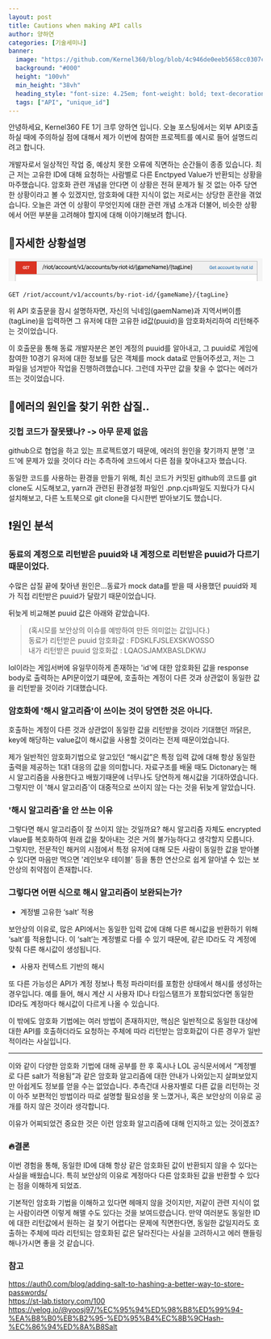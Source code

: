 ```yaml
---
layout: post
title: Cautions when making API calls
author: 양하연
categories: [기술세미나]
banner:
  image: "https://github.com/Kernel360/blog/blob/4c946de0eeb5658cc0307cb1a61e98f51bfeba60/assets/images/post/2023-11-05.webp"
  background: "#000"
  height: "100vh"
  min_height: "38vh"
  heading_style: "font-size: 4.25em; font-weight: bold; text-decoration: underline"
  tags: ["API", "unique_id"]
---
```


안녕하세요, Kernel360 FE 1기 크루 양하연 입니다. 오늘 포스팅에서는 외부 API호출하실 때에 주의하실 점에 대해서 제가 이번에 참여한 프로젝트를 예시로 들어 설명드리려고 합니다.

개발자로서 일상적인 작업 중, 예상치 못한 오류에 직면하는 순간들이 종종 있습니다. 최근 저는 고유한 ID에 대해 요청하는 사람별로 다른
Enctpyed Value가 반환되는 상황을 마주했습니다. 암호화 관련 개념을 안다면 이 상황은 전혀 문제가 될 것 없는 아주 당연한 상황이라고 볼 수 있겠지만, 암호화에 대한 지식이 없는 저로서는 상당한 혼란을 겪었습니다. 오늘은 과연 이 상황이 무엇인지에 대한 관련 개념 소개과 더불어, 비슷한 상황에서 어떤 부분을 고려해야 할지에 대해 이야기해보려 합니다.

## 📣자세한 상황설명

![alt text](image.png)

`GET /riot/account/v1/accounts/by-riot-id/{gameName}/{tagLine}`

위 API 호출문을 잠시 설명하자면, 자신의 닉네임(gaemName)과 지역서버이름(tagLine)을 입력하면 그 유저에 대한 고유한 id값(puuid)을 암호화처리하여 리턴해주는 것이었습니다.

이 호출문을 통해 동료 개발자분은 본인 계정의 puuid를 알아내고, 그 puuid로 게임에 참여한 10경기 유저에 대한 정보를 담은 객체를 mock data로 만들어주셨고, 저는 그 파일을 넘겨받아 작업을 진행하려했습니다.
그런데 자꾸만 값을 찾을 수 없다는 에러가 뜨는 것이었습니다.

## 🤔에러의 원인을 찾기 위한 삽질..

### 깃헙 코드가 잘못됐나? -> 아무 문제 없음

github으로 협업을 하고 있는 프로젝트였기 때문에,
에러의 원인을 찾기까지 분명 '코드'에 문제가 있을 것이다 라는 추측하에 코드에서 다른 점을 찾아내고자 했습니다.

동일한 코드를 사용하는 환경을 만들기 위해,
최신 코드가 커밋된 github의 코드를 git clone도 시도해보고, yarn과 관련된 환경설정 파일인 .pnp.cjs파일도 지웠다가 다시 설치해보고, 다른 노트북으로 git clone을 다시한번 받아보기도 했습니다.

## ❗️원인 분석

### 동료의 계정으로 리턴받은 puuid와 내 계정으로 리턴받은 puuid가 다르기 때문이었다.

수많은 삽질 끝에 찾아낸 원인은...동료가 mock data를 받을 때 사용했던 puuid와 제가 직접 리턴받은 puuid가 달랐기 때문이었습니다.

뒤늦게 비교해본 puuid 값은 아래와 같았습니다.<br/>

> (혹시모를 보안상의 이슈를 예방하여 만든 의미없는 값입니다.) <br/>
> 동료가 리턴받은 puuid 암호화값 : FDSKLFJSLEXSKWOSSO <br/>
> 내가 리턴받은 puuid 암호화값 : LQAOSJAMXBASLDKWJ <br/>

lol이라는 게임서버에 유일무이하게 존재하는 'id'에 대한 암호화된 값을 response body로 출력하는 API문이었기 떄문에, 호출하는 계정이 다른 것과 상관없이 동일한 값을 리턴받을 것이라 기대했습니다.

### 암호화에 '해시 알고리즘'이 쓰이는 것이 당연한 것은 아니다.

호출하는 계정이 다른 것과 상관없이 동일한 값을 리턴받을 것이라 기대했던 까닭은, key에 해당하는 value값이 해시값을 사용할 것이라는 전제 때문이었습니다.

제가 일반적인 암호화기법으로 알고있던 “해시값”은 특정 입력 값에 대해 항상 동일한 출력을 제공하는 1대1 대응의 값을 의미합니다. 자료구조를 배울 때도 Dictonary는 해시 알고리즘을 사용한다고 배웠기때문에 너무나도 당연하게 해시값을 기대하였습니다. 그렇지만 이 '해시 알고리즘'이 대중적으로 쓰이지 않는 다는 것을 뒤늦게 알았습니다.

### '해시 알고리즘'을 안 쓰는 이유

그렇다면 해시 알고리즘이 잘 쓰이지 않는 것일까요? 해시 알고리즘 자체도 encrypted vlaue를 복호화하여 원래 값을 찾아내는 것은 거의 불가능하다고 생각할지 모릅니다. 그렇지만,
전문적인 해커의 시점에서 특정 유저에 대해 모든 사람이 동일한 값을 받아볼 수 있다면 마음만 먹으면 '레인보우 테이블' 등을 통한 연산으로 쉽게 알아낼 수 있는 보안상의 취약점이 존재합니다.

### 그렇다면 어떤 식으로 해시 알고리즘이 보완되는가?

- 계정별 고유한 ‘salt’ 적용

보안상의 이유로, 많은 API에서는 동일한 입력 값에 대해 다른 해시값을 반환하기 위해 ‘salt’를 적용합니다. 이 ‘salt’는 계정별로 다를 수 있기 때문에, 같은 ID라도 각 계정에 맞춰 다른 해시값이 생성됩니다.

- 사용자 컨텍스트 기반의 해시

또 다른 가능성은 API가 계정 정보나 특정 파라미터를 포함한 상태에서 해시를 생성하는 경우입니다. 예를 들어, 해시 계산 시 사용자 ID나 타임스탬프가 포함되었다면 동일한 ID라도 계정마다 해시값이 다르게 나올 수 있습니다.

이 밖에도 암호화 기법에는 여러 방법이 존재하지만, 핵심은 일반적으로 동일한 대상에 대한 API를 호출하더라도 요청하는 주체에 따라 리턴받는 암호화값이 다른 경우가 일반적이라는 사실입니다.

---

이와 같이 다양한 암호화 기법에 대해 공부를 한 후 혹시나 LOL 공식문서에서 “계정별로 다른 salt가 적용됨”과 같은 암호화 알고리즘에 대한 안내가 나와있는지 살펴보았지만 아쉽게도 정보를 얻을 수는 없었습니다. 추측건대 사용자별로 다른 값을 리턴하는 것이 아주 보편적인 방법이라 따로 설명할 필요성을 못 느꼈거나, 혹은 보안상의 이유로 공개를 하지 않은 것이라 생각합니다.

이유가 어찌되었건 중요한 것은 이런 암호화 알고리즘에 대해 인지하고 있는 것이겠죠?

### 🔥결론

이번 경험을 통해, 동일한 ID에 대해 항상 같은 암호화된 값이 반환되지 않을 수 있다는 사실을 배웠습니다. 특히 보안상의 이유로 계정마다 다른 암호화된 값을 반환할 수 있다는 점을 이해하게 되었죠.

기본적인 암호화 기법을 이해하고 있다면 헤매지 않을 것이지만, 저같이 관련 지식이 없는 사람이라면 이렇게 해맬 수도 있다는 것을 보여드렸습니다.
만약 여러분도 동일한 ID에 대한 리턴값에서 원하는 걸 찾기 어렵다는 문제에 직면한다면, 동일한 값일지라도 호출하는 주체에 따라 리턴되는 암호화된 값은 달라진다는 사실을 고려하시고 에러 핸들링 해나가시면 좋을 것 같습니다.

### 참고

https://auth0.com/blog/adding-salt-to-hashing-a-better-way-to-store-passwords/ </br>
https://st-lab.tistory.com/100 <br/>
https://velog.io/@yoosj97/%EC%95%94%ED%98%B8%ED%99%94-%EA%B8%B0%EB%B2%95-%ED%95%B4%EC%8B%9CHash-%EC%86%94%ED%8A%B8Salt
